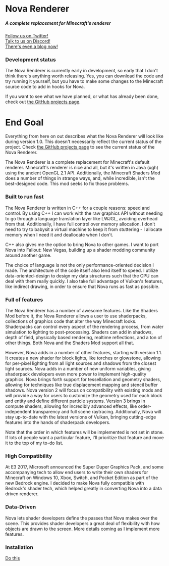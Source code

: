 # Nova Renderer
##### A complete replacement for Minecraft's renderer

[Follow us on Twitter!](https://twitter.com/NovaRendererMC)  
[Talk to us on Discord!](https://discordapp.com/invite/014ux6siiDogn9FLz)  
[There's even a blog now!](https://continuum.graphics/blog/?category=Nova)

### Development status
The Nova Renderer is currently early in development, so early that I don't think there's anything worth releasing. Yes, you can download the code and try running it yourself, but you have to make some changes to the Minecraft source code to add in hooks for Nova.

If you want to see what we have planned, or what has already been done, check out [the GitHub projects page](https://github.com/NovaMods/nova-renderer/projects).
 
# End Goal
Everything from here on out describes what the Nova Renderer will look like during version 1.0. This doesn't necessarily reflect the current status of the project. Check [the GitHub projects page](https://github.com/NovaMods/nova-renderer/projects) to see the current status of the Nova Renderer.

The Nova Renderer is a complete replacement for Minecraft's default renderer. Minecraft's renderer is nice and all, but it's written in Java (ugh) using the ancient OpenGL 2.1 API. Additionally, the Minecraft Shaders Mod does a number of things in strange ways, and, while incredible, isn't the best-designed code. This mod seeks to fix those problems.

### Built to run fast
The Nova Renderer is written in C++ for a couple reasons: speed and control. By using C++ I can work with the raw graphics API without needing to go through a language translation layer like LWJGL, avoiding overhead from that. Additionally, I have full control over memory allocation. I don't need to try to babysit a virtual machine to keep it from stuttering - I allocate memory when I need it and deallocate when I don't.

C++ also gives me the option to bring Nova to other games. I want to port Nova into Fallout: New Vegas, building up a shader modding community around another game.

The choice of language is not the only performance-oriented decision I made. The architecture of the code itself also lend itself to speed. I utilize data-oriented-design to design my data structures such that the CPU can deal with them really quickly. I also take full advantage of Vulkan's features, like indirect drawing, in order to ensure that Nova runs as fast as possible.

### Full of features
The Nova Renderer has a number of awesome features. Like the Shaders Mod before it, the Nova Renderer allows a user to use shaderpacks, collections of graphics code that alter the way Minecraft looks. Shaderpacks can control every aspect of the rendering process, from water simulation to lighting to post-processing. Shaders can add in shadows, depth of field, physically based rendering, realtime reflections, and a ton of other things. Both Nova and the Shaders Mod support all that.

However, Nova adds in a number of other features, starting with version 1.1. It creates a new shader for block lights, like torches or glowstone, allowing for per-pixel lighting from all light sources and shadows from the closest light sources. Nova adds in a number of new uniform variables, giving shaderpack developers even more power to implement high-quality graphics. Nova brings forth support for tessellation and geometry shaders, allowing for techniques like true displacement mapping and stencil buffer shadows. Nova version 2 will focus on compatibility with existing mods and will provide a way for users to customize the geometry used for each block and entity and define different particle systems. Version 3 brings in compute shaders, allowing for incredibly advanced effects, like order-independent transparency and full scene raytracing. Additionally, Nova will stay up-to-date with the latest versions of Vulkan, bringing cutting-edge features into the hands of shaderpack developers.

Note that the order in which features will be implemented is not set in stone. If lots of people want a particular feature, I'll prioritize that feature and move it to the top of my to-do list.

### High Compatibility
At E3 2017, Microsoft announced the Super Duper Graphics Pack, and some accompanying tech to allow end users to write their own shaders for Minecraft on Windows 10, Xbox, Switch, and Pocket Edition as part of the new Bedrock engine. I decided to make Nova fully compatible with Bedrock's shader tech, which helped greatly in converting Nova into a data driven renderer.

### Data-Driven
Nova lets shader developers define the passes that Nova makes over the scene. This provides shader developers a great deal of flexibility with how objects are drawn to the screen. More details coming as I implement more features.

### Installation ###
[Do this](https://github.com/NovaMods/nova-renderer/wiki/Installing,-building,-and-running-on-Windows)
